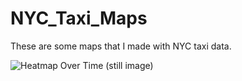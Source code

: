 # NYC_Taxi_Maps
These are some maps that I made with NYC taxi data.

![Heatmap Over Time (still image)](https://github.com/noonespecial009/NYC_Taxi_Maps/blob/master/Notebook/Heatmap_time.png)
<!-- Format: ![Alt Text](url) -->